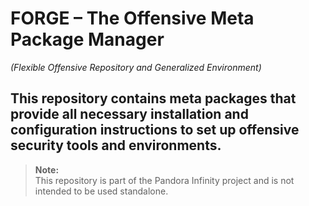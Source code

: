 # FORGE – The Offensive Meta Package Manager  
*(Flexible Offensive Repository and Generalized Environment)*


This repository contains meta packages that provide all necessary installation and configuration instructions to set up offensive security tools and environments.
--


> **Note:**  
> This repository is part of the Pandora Infinity project and is not intended to be used standalone.
